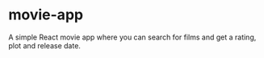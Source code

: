 # movie-app
A simple React movie app where you can search for films and get a rating, plot and release date.
